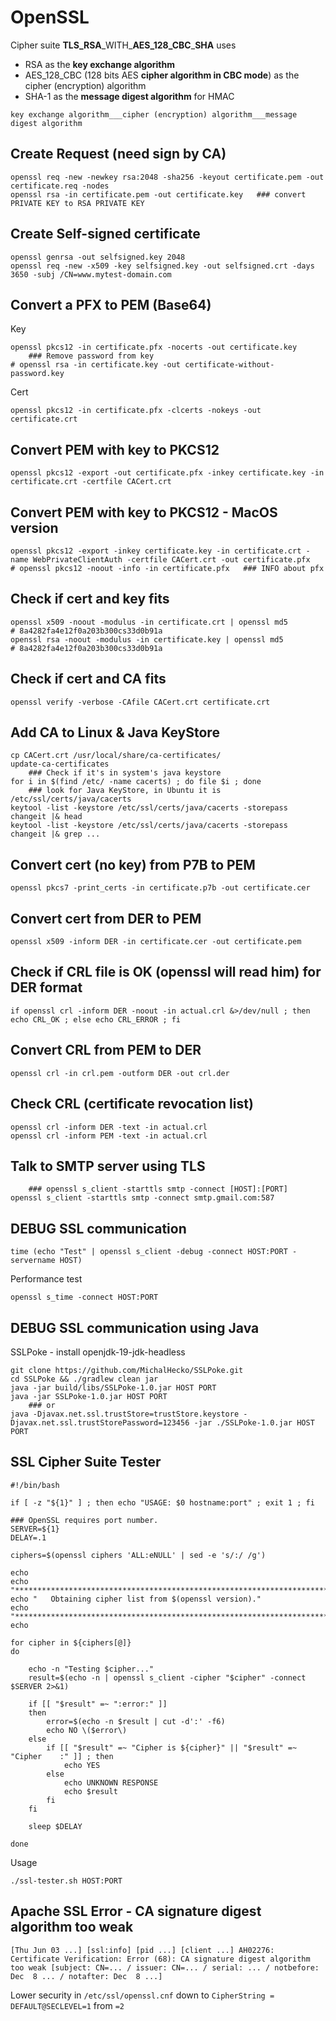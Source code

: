 # OpenSSL

Cipher suite **TLS_RSA**\_WITH\_**AES_128_CBC**_**SHA** uses

* RSA as the **key exchange algorithm**
* AES\_128\_CBC (128 bits AES **cipher algorithm in CBC mode**) as the cipher (encryption) algorithm
* SHA-1 as the **message digest algorithm** for HMAC

`key exchange algorithm___cipher (encryption) algorithm___message digest algorithm`

## Create Request (need sign by CA)

    openssl req -new -newkey rsa:2048 -sha256 -keyout certificate.pem -out certificate.req -nodes
    openssl rsa -in certificate.pem -out certificate.key   ### convert PRIVATE KEY to RSA PRIVATE KEY

## Create Self-signed certificate

    openssl genrsa -out selfsigned.key 2048
    openssl req -new -x509 -key selfsigned.key -out selfsigned.crt -days 3650 -subj /CN=www.mytest-domain.com

## Convert a PFX to PEM (Base64)

Key

    openssl pkcs12 -in certificate.pfx -nocerts -out certificate.key
        ### Remove password from key
    # openssl rsa -in certificate.key -out certificate-without-password.key

Cert

    openssl pkcs12 -in certificate.pfx -clcerts -nokeys -out certificate.crt

## Convert PEM with key to PKCS12

    openssl pkcs12 -export -out certificate.pfx -inkey certificate.key -in certificate.crt -certfile CACert.crt

## Convert PEM with key to PKCS12 - MacOS version

    openssl pkcs12 -export -inkey certificate.key -in certificate.crt -name WebPrivateClientAuth -certfile CACert.crt -out certificate.pfx
    # openssl pkcs12 -noout -info -in certificate.pfx   ### INFO about pfx

## Check if cert and key fits

    openssl x509 -noout -modulus -in certificate.crt | openssl md5
    # 8a4282fa4e12f0a203b300cs33d0b91a
    openssl rsa -noout -modulus -in certificate.key | openssl md5
    # 8a4282fa4e12f0a203b300cs33d0b91a

## Check if cert and CA fits

    openssl verify -verbose -CAfile CACert.crt certificate.crt

## Add CA to Linux & Java KeyStore

    cp CACert.crt /usr/local/share/ca-certificates/
    update-ca-certificates
        ### Check if it's in system's java keystore
    for i in $(find /etc/ -name cacerts) ; do file $i ; done
        ### look for Java KeyStore, in Ubuntu it is /etc/ssl/certs/java/cacerts
    keytool -list -keystore /etc/ssl/certs/java/cacerts -storepass changeit |& head
    keytool -list -keystore /etc/ssl/certs/java/cacerts -storepass changeit |& grep ...

## Convert cert (no key) from P7B to PEM

    openssl pkcs7 -print_certs -in certificate.p7b -out certificate.cer

## Convert cert from DER to PEM

    openssl x509 -inform DER -in certificate.cer -out certificate.pem

## Check if CRL file is OK (openssl will read him) for DER format

    if openssl crl -inform DER -noout -in actual.crl &>/dev/null ; then echo CRL_OK ; else echo CRL_ERROR ; fi

## Convert CRL from PEM to DER

    openssl crl -in crl.pem -outform DER -out crl.der

## Check CRL (certificate revocation list)

    openssl crl -inform DER -text -in actual.crl
    openssl crl -inform PEM -text -in actual.crl

## Talk to SMTP server using TLS

        ### openssl s_client -starttls smtp -connect [HOST]:[PORT]
    openssl s_client -starttls smtp -connect smtp.gmail.com:587

## DEBUG SSL communication

    time (echo "Test" | openssl s_client -debug -connect HOST:PORT -servername HOST)

Performance test

    openssl s_time -connect HOST:PORT

## DEBUG SSL communication using Java

SSLPoke - install openjdk-19-jdk-headless

    git clone https://github.com/MichalHecko/SSLPoke.git
    cd SSLPoke && ./gradlew clean jar
    java -jar build/libs/SSLPoke-1.0.jar HOST PORT
    java -jar SSLPoke-1.0.jar HOST PORT
        ### or
    java -Djavax.net.ssl.trustStore=trustStore.keystore -Djavax.net.ssl.trustStorePassword=123456 -jar ./SSLPoke-1.0.jar HOST PORT

## SSL Cipher Suite Tester

    #!/bin/bash

    if [ -z "${1}" ] ; then echo "USAGE: $0 hostname:port" ; exit 1 ; fi

    ### OpenSSL requires port number.
    SERVER=${1}
    DELAY=.1

    ciphers=$(openssl ciphers 'ALL:eNULL' | sed -e 's/:/ /g')

    echo
    echo "**********************************************************************"
    echo "   Obtaining cipher list from $(openssl version)."
    echo "**********************************************************************"
    echo

    for cipher in ${ciphers[@]}
    do

        echo -n "Testing $cipher..."
        result=$(echo -n | openssl s_client -cipher "$cipher" -connect $SERVER 2>&1)

        if [[ "$result" =~ ":error:" ]]
        then
            error=$(echo -n $result | cut -d':' -f6)
            echo NO \($error\)
        else
            if [[ "$result" =~ "Cipher is ${cipher}" || "$result" =~ "Cipher    :" ]] ; then
                echo YES
            else
                echo UNKNOWN RESPONSE
                echo $result
            fi
        fi

        sleep $DELAY

    done

Usage

    ./ssl-tester.sh HOST:PORT

## Apache SSL Error - CA signature digest algorithm too weak

`[Thu Jun 03 ...] [ssl:info] [pid ...] [client ...] AH02276: Certificate Verification: Error (68): CA signature digest algorithm too weak [subject: CN=... / issuer: CN=... / serial: ... / notbefore: Dec  8 ... / notafter: Dec  8 ...]`

Lower security in `/etc/ssl/openssl.cnf` down to `CipherString = DEFAULT@SECLEVEL=1` from `=2`
